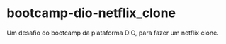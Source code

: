 # bootcamp-dio-netflix_clone
Um desafio do bootcamp da plataforma DIO, para fazer um netflix clone.
